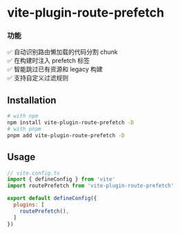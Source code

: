 # vite-plugin-route-prefetch

### 功能

✅ 自动识别路由懒加载的代码分割 chunk <br>
✅ 在构建时注入 prefetch 标签 <br>
✅ 智能跳过已有资源和 legacy 构建 <br>
✅ 支持自定义过滤规则

## Installation

```bash
# with npm
npm install vite-plugin-route-prefetch -D
# with pnpm
pnpm add vite-plugin-route-prefetch -D
```

## Usage

```js
// vite.config.ts
import { defineConfig } from 'vite'
import routePrefetch from 'vite-plugin-route-prefetch'

export default defineConfig({
  plugins: [
    routePrefetch(),
  ]
})
```